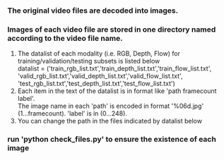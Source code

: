 ### The original video files are decoded into images. <br/>
### Images of each video file are stored in one directory named according to the video file name. <br/>
 1) The datalist of each modality (i.e. RGB, Depth, Flow) for training/validation/testing subsets is listed below <br/>
    datalist = ('train_rgb_list.txt','train_depth_list.txt','train_flow_list.txt', 
		'valid_rgb_list.txt','valid_depth_list.txt','valid_flow_list.txt',
		'test_rgb_list.txt','test_depth_list.txt','test_flow_list.txt')
 2) Each item in the text of the datalist is in format like 'path framecount label'. <br/>
    The image name in each 'path' is encoded in format '%06d.jpg' (1...framecount). 'label' is in (0...248). 
 3) You can change the path in the files indicated by datalist below <br/>
### run 'python check_files.py' to ensure the existence of each image <br/>
